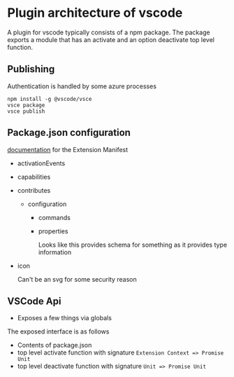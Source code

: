 # Plugin architecture of vscode

A plugin for vscode typically consists of a npm package. The package exports a module that has an activate and an option deactivate top level function.

## Publishing

Authentication is handled by some azure processes

```shell
npm install -g @vscode/vsce
vsce package
vsce publish
```

## Package.json configuration

[documentation] for the Extension Manifest

[documentation]: https://code.visualstudio.com/api/references/extension-manifest

- activationEvents
- capabilities
- contributes

  - configuration

    - commands
    - properties

      Looks like this provides schema for something as it provides type information

- icon

  Can't be an svg for some security reason

## VSCode Api

- Exposes a few things via globals

The exposed interface is as follows

- Contents of package.json
- top level activate function with signature `Extension Context => Promise Unit`
- top level deactivate function with signature `Unit => Promise Unit`
